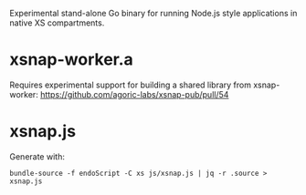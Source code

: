 
Experimental stand-alone Go binary for running Node.js style applications in
native XS compartments.

# xsnap-worker.a

Requires experimental support for building a shared library from xsnap-worker:
https://github.com/agoric-labs/xsnap-pub/pull/54

# xsnap.js

Generate with:

```
bundle-source -f endoScript -C xs js/xsnap.js | jq -r .source > xsnap.js
```
